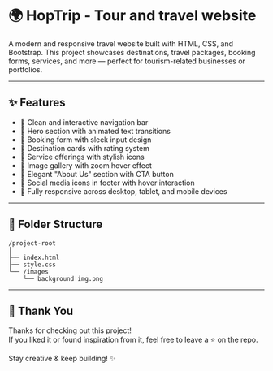 # 🌍 HopTrip - Tour and travel website

A modern and responsive travel website built with HTML, CSS, and Bootstrap. This project showcases destinations, travel packages, booking forms, services, and more — perfect for tourism-related businesses or portfolios.

---

## ✨ Features

- 🔸 Clean and interactive navigation bar
- 🔸 Hero section with animated text transitions
- 🔸 Booking form with sleek input design
- 🔸 Destination cards with rating system
- 🔸 Service offerings with stylish icons
- 🔸 Image gallery with zoom hover effect
- 🔸 Elegant "About Us" section with CTA button
- 🔸 Social media icons in footer with hover interaction
- 🔸 Fully responsive across desktop, tablet, and mobile devices

---

## 📁 Folder Structure

```
/project-root
│
├── index.html
├── style.css
└── /images
    └── background img.png
```

---

## 🙏 Thank You

Thanks for checking out this project!  
If you liked it or found inspiration from it, feel free to leave a ⭐ on the repo.

Stay creative & keep building! ✨
```

